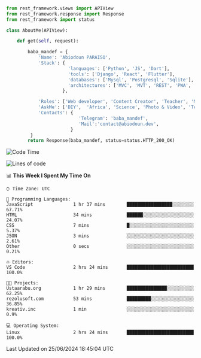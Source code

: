 ###
```python
from rest_framework.views import APIView
from rest_framework.response import Response
from rest_framework import status

class AboutMe(APIView):

    def get(self, request):

        baba_mandef = {
            'Name': 'Abiodoun PARAISO',
            'Stack': {
                       'languages': ['Python', 'JS', 'Dart'],
                       'tools': ['Django', 'React', 'Flutter'],
                       'databases': ['Mysql', 'Postgresql', 'Sqlite'],
                       'architectures': ['MVC', 'MVT', 'REST', 'PWA', 'SPA', 'MicroServices']
                     },

            'Roles': ['Web developer', 'Content Creator', 'Teacher', 'Mentor'],
            'AskMe': ['DIY',  'Africa', 'Science', 'Photo & Video', 'Tech'],
            'Contacts': {
                           'Telegram': 'baba_mandef',
                           'Mail':'contact@abiodoun.dev',
                        }
         }
        return Response(baba_mandef, status=status.HTTP_200_OK)

```                    

<!--START_SECTION:waka-->
![Code Time](http://img.shields.io/badge/Code%20Time-1%2C086%20hrs%2047%20mins-blue)

![Lines of code](https://img.shields.io/badge/From%20Hello%20World%20I%27ve%20Written-420%20Thousand%20lines%20of%20code-blue)

📊 **This Week I Spent My Time On** 

```text
⌚︎ Time Zone: UTC

💬 Programming Languages: 
JavaScript               1 hr 37 mins        █████████████████░░░░░░░░   67.71% 
HTML                     34 mins             ██████░░░░░░░░░░░░░░░░░░░   24.07% 
CSS                      7 mins              █░░░░░░░░░░░░░░░░░░░░░░░░   5.37% 
JSON                     3 mins              ░░░░░░░░░░░░░░░░░░░░░░░░░   2.61% 
Other                    0 secs              ░░░░░░░░░░░░░░░░░░░░░░░░░   0.21%

🔥 Editors: 
VS Code                  2 hrs 24 mins       █████████████████████████   100.0%

🐱‍💻 Projects: 
Ustaarabu.org            1 hr 29 mins        ███████████████░░░░░░░░░░   62.25% 
rezolusoft.com           53 mins             █████████░░░░░░░░░░░░░░░░   36.85% 
kreativ.inc              1 min               ░░░░░░░░░░░░░░░░░░░░░░░░░   0.9%

💻 Operating System: 
Linux                    2 hrs 24 mins       █████████████████████████   100.0%

```


 Last Updated on 25/06/2024 18:45:04 UTC
<!--END_SECTION:waka-->
